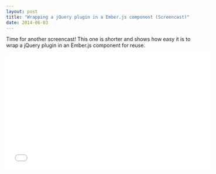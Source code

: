 ```yaml
---
layout: post
title: "Wrapping a jQuery plugin in a Ember.js component (Screencast)"
date: 2014-06-03
---
```


Time for another screencast! This one is shorter and shows how easy it is to wrap
a jQuery plugin in an Ember.js component for reuse.

<iframe width="560" height="315" src="//www.youtube.com/embed/S_l_DL8ysQQ" frameborder="0" allowfullscreen></iframe>

